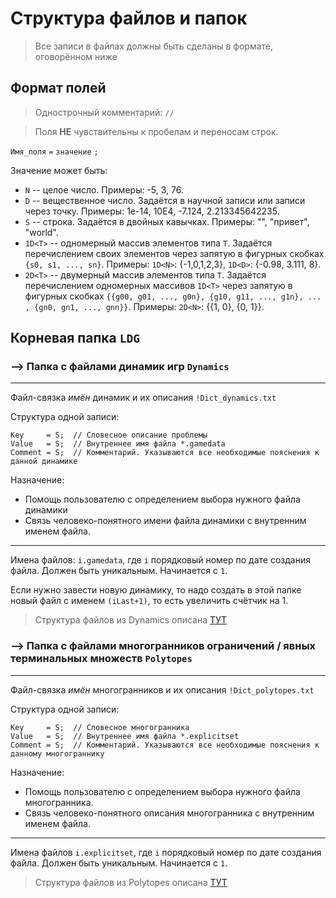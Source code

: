 # Структура файлов и папок

> Все записи в файлах должны быть сделаны в формате, оговорённом ниже

## Формат полей

> Однострочный комментарий: `//`

> Поля **НЕ** чувствительны к пробелам и переносам строк.

`Имя_поля` `=` `значение` `;`

Значение может быть:

* `N` -- целое число. Примеры: -5, 3, 76.
* `D` -- вещественное число. Задаётся в научной записи или записи через точку. Примеры: 1e-14, 10E4, -7.124, 2.213345642235.
* `S` -- строка. Задаётся в двойных кавычках. Примеры: "", "привет", "world".
* `1D<T>` -- одномерный массив элементов типа `T`. Задаётся перечислением своих элементов через запятую в фигурных скобках `{s0, s1, ..., sn}`. Примеры: `1D<N>`: {-1,0,1,2,3}, `1D<D>`: {-0.98, 3.111, 8}.
* `2D<T>` -- двумерный массив элементов типа `T`. Задаётся перечислением одномерных массивов `1D<T>` через запятую в фигурных скобках  `{{g00, g01, ..., g0n}, {g10, g11, ..., g1n}, ... , {gn0, gn1, ..., gnn}}`. Примеры: `2D<N>`: {{1, 0}, {0, 1}}. 


## Корневая папка `LDG`

### --> Папка с файлами динамик игр `Dynamics`

---
Файл-связка _имён_ динамик и их описания `!Dict_dynamics.txt`

Структура одной записи:
```
Key     = S;  // Словесное описание проблемы
Value   = S;  // Внутреннее имя файла *.gamedata
Comment = S;  // Комментарий. Указываются все необходимые пояснения к данной динамике
```
Назначение:
* Помощь пользователю с определением выбора нужного файла динамики
* Связь человеко-понятного имени файла динамики с внутренним именем файла.

---
Имена файлов: `i.gamedata`, где `i` порядковый номер по дате создания файла. Должен быть уникальным. Начинается с `1`.

Если нужно завести новую динамику, то надо создать в этой папке новый файл с именем `(iLast+1)`, то есть увеличить счётчик на 1.

> Структура файлов из Dynamics описана [ТУТ](Dynamics.md)


### --> Папка с файлами многогранников ограничений / явных терминальных множеств `Polytopes`

---
Файл-связка _имён_ многогранников и их описания `!Dict_polytopes.txt`

Структура одной записи:
```
Key     = S;  // Словесное многогранника
Value   = S;  // Внутреннее имя файла *.explicitset
Comment = S;  // Комментарий. Указываются все необходимые пояснения к данному многограннику
```
Назначение:
* Помощь пользователю с определением выбора нужного файла многогранника.
* Связь человеко-понятного описания многогранника с внутренним именем файла.

---
Имена файлов `i.explicitset`, где `i` порядковый номер по дате создания файла. Должен быть уникальным. Начинается с `1`.

> Структура файлов из Polytopes описана [ТУТ](Polytopes.md)
























